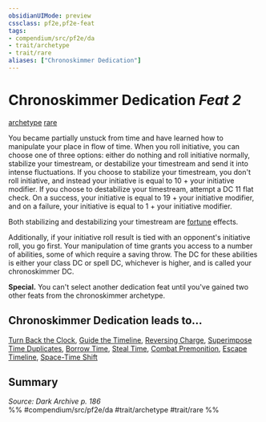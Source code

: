 ```yaml
---
obsidianUIMode: preview
cssclass: pf2e,pf2e-feat
tags:
- compendium/src/pf2e/da
- trait/archetype
- trait/rare
aliases: ["Chronoskimmer Dedication"]
---
```

# Chronoskimmer Dedication  *Feat 2*  
[archetype](../../Rules/traits/archetype.md)  [rare](../../Rules/traits/rare.md)  


You became partially unstuck from time and have learned how to manipulate your place in flow of time. When you roll initiative, you can choose one of three options: either do nothing and roll initiative normally, stabilize your timestream, or destabilize your timestream and send it into intense fluctuations. If you choose to stabilize your timestream, you don't roll initiative, and instead your initiative is equal to 10 + your initiative modifier. If you choose to destabilize your timestream, attempt a DC 11 flat check. On a success, your initiative is equal to 19 + your initiative modifier, and on a failure, your initiative is equal to 1 + your initiative modifier.

Both stabilizing and destabilizing your timestream are [fortune](../../Rules/traits/fortune.md) effects.

Additionally, if your initiative roll result is tied with an opponent's initiative roll, you go first. Your manipulation of time grants you access to a number of abilities, some of which require a saving throw. The DC for these abilities is either your class DC or spell DC, whichever is higher, and is called your chronoskimmer DC.

**Special.** You can't select another dedication feat until you've gained two other feats from the chronoskimmer archetype.

## Chronoskimmer Dedication leads to...

[Turn Back the Clock](turn-back-the-clock-da.md), [Guide the Timeline](guide-the-timeline-da.md), [Reversing Charge](reversing-charge-da.md), [Superimpose Time Duplicates](superimpose-time-duplicates-da.md), [Borrow Time](borrow-time-da.md), [Steal Time](steal-time-da.md), [Combat Premonition](combat-premonition-da.md), [Escape Timeline](escape-timeline-da.md), [Space-Time Shift](space-time-shift-da.md)

## Summary

*Source: Dark Archive p. 186*  
%% #compendium/src/pf2e/da #trait/archetype #trait/rare %%